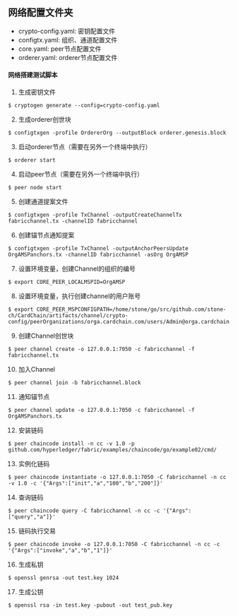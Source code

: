 ## 网络配置文件夹

- crypto-config.yaml: 密钥配置文件
- configtx.yaml: 组织、通道配置文件
- core.yaml: peer节点配置文件
- orderer.yaml: orderer节点配置文件

#### 网络搭建测试脚本

1. 生成密钥文件
```
$ cryptogen generate --config=crypto-config.yaml
```

2. 生成orderer创世块
```
$ configtxgen -profile OrdererOrg --outputBlock orderer.genesis.block
```

3. 启动orderer节点（需要在另外一个终端中执行）
```
$ orderer start
```

4. 启动peer节点（需要在另外一个终端中执行）
```
$ peer node start
```

5. 创建通道提案文件
```
$ configtxgen -profile TxChannel -outputCreateChannelTx fabricchannel.tx -channelID fabricchannel
```

6. 创建锚节点通知提案
```
$ configtxgen -profile TxChannel -outputAnchorPeersUpdate OrgAMSPanchors.tx -channelID fabricchannel -asOrg OrgAMSP
```

7. 设置环境变量，创建Channel的组织的编号
```
$ export CORE_PEER_LOCALMSPID=OrgAMSP
```

8. 设置环境变量，执行创建channel的用户账号
```
$ export CORE_PEER_MSPCONFIGPATH=/home/stone/go/src/github.com/stone-ch/CardChain/artifacts/channel/crypto-config/peerOrganizations/orga.cardchain.com/users/Admin@orga.cardchain.com/msp
```

9. 创建Channel创世块
```
$ peer channel create -o 127.0.0.1:7050 -c fabricchannel -f fabricchannel.tx
```

10. 加入Channel
```
$ peer channel join -b fabricchannel.block
```

11. 通知锚节点
```
$ peer channel update -o 127.0.0.1:7050 -c fabricchannel -f OrgAMSPanchors.tx
```

12. 安装链码
```
$ peer chaincode install -n cc -v 1.0 -p github.com/hyperledger/fabric/examples/chaincode/go/example02/cmd/
```

13. 实例化链码
```
$ peer chaincode instantiate -o 127.0.0.1:7050 -C fabricchannel -n cc -v 1.0 -c '{"Args":["init","a","100","b","200"]}'
```

14. 查询链码
```
$ peer chaincode query -C fabricchannel -n cc -c '{"Args":["query","a"]}'
```

15. 链码执行交易
```
$ peer chaincode invoke -o 127.0.0.1:7050 -C fabricchannel -n cc -c '{"Args":["invoke","a","b","1"]}'
```

16. 生成私钥
```
$ openssl genrsa -out test.key 1024
```

17. 生成公钥
```
$ openssl rsa -in test.key -pubout -out test_pub.key
```
